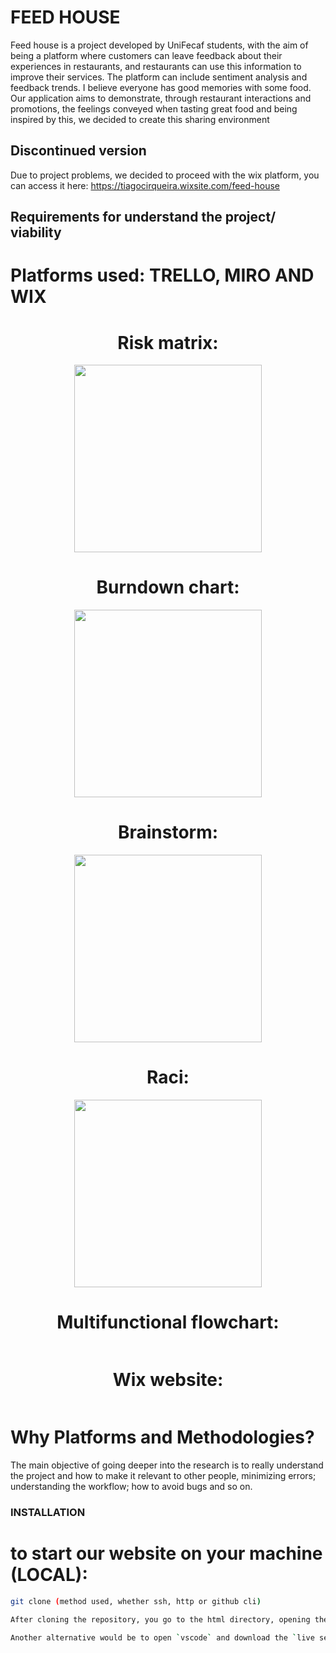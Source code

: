 # FEED HOUSE 
Feed house is a project developed by UniFecaf students, with the aim of being a platform where customers can leave feedback about their experiences in restaurants, and restaurants can use this information to improve their services. The platform can include sentiment analysis and feedback trends.
I believe everyone has good memories with some food. Our application aims to demonstrate, through restaurant interactions and promotions, the feelings conveyed when tasting great food and being inspired by this, we decided to create this sharing environment


## Discontinued version
Due to project problems, we decided to proceed with the wix platform, you can access it here: https://tiagocirqueira.wixsite.com/feed-house



## Requirements for understand the project/ viability
# Platforms used: TRELLO, MIRO AND WIX

<div align="center">
  
  # Risk matrix: 
  <img src= "https://github.com/AndRonald/restaurant-feedback/assets/134448744/cf7b5ab9-72b5-47d8-901a-d16bf942d7f4" width="300px"/> <br>
  
  # Burndown chart:
  <img src = "https://github.com/AndRonald/restaurant-feedback/assets/134448744/7aa2867b-c4c4-4765-a49d-452ca54ce2e6" width="300px"/> <br>
  
  # Brainstorm:
  <img src="https://github.com/AndRonald/restaurant-feedback/assets/134448744/45c94b16-ef7e-4c4f-9bba-d3c33ea72fa1"  width="300px" /> <br>
  
  # Raci:
  <img src="https://github.com/AndRonald/restaurant-feedback/assets/134448744/4ea72088-b2db-4fb4-846e-ca2766741ffc" width="300px"/>
  
  # Multifunctional flowchart:
  <img scr= "https://github.com/AndRonald/restaurant-feedback/assets/134448744/79c5a664-8900-48e3-a12d-a8594baf6f06" widht="300px" /> <br>
  
</div>
  
<div align="center">
  
  # Wix website:
  
<img scr="https://github.com/AndRonald/restaurant-feedback/assets/134448744/62973f7c-af71-41da-94a2-1e1dc226afdb" /> <br>
<img scr="https://github.com/AndRonald/restaurant-feedback/assets/134448744/3ac706ac-e701-4cca-a53f-e0f47130af3c" /> <br>
<img scr="https://github.com/AndRonald/restaurant-feedback/assets/134448744/b08e96aa-ca29-48c5-9291-7f5b4f12bb52" /> <br>
<img scr="https://github.com/AndRonald/restaurant-feedback/assets/134448744/115ed90e-480d-4d99-ab0b-2bb26fe404a9" /> <br>
<img scr="https://github.com/AndRonald/restaurant-feedback/assets/134448744/29c7cb5f-953b-48a6-aa6d-ad45a8b65203" /> <br>
<img scr="https://github.com/AndRonald/restaurant-feedback/assets/134448744/56ca1506-ef89-48f4-8d27-8a6d6522e8b0" /> <br>
<img scr="https://github.com/AndRonald/restaurant-feedback/assets/134448744/8e330d60-34d3-481f-bc72-a747ee6ec0ad" /> <br>
<img scr="https://github.com/AndRonald/restaurant-feedback/assets/134448744/fbe1d22c-4482-41fd-a74a-d4765c07c282" /> <br>
<img scr="https://github.com/AndRonald/restaurant-feedback/assets/134448744/6a8e3575-cc37-4291-b127-fbf6ae581c10" /> <br>

</div>

# Why Platforms and Methodologies?
The main objective of going deeper into the research is to really understand the project and how to make it relevant to other people, minimizing errors; understanding the workflow; how to avoid bugs and so on.


### INSTALLATION

# to start our website on your machine (LOCAL):

```bash
git clone (method used, whether ssh, http or github cli)

After cloning the repository, you go to the html directory, opening the index.html file with any desired browser.

Another alternative would be to open `vscode` and download the `live server` extension.
```

